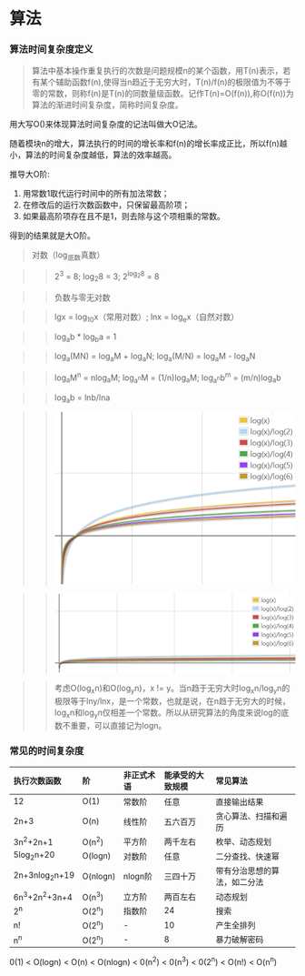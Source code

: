 # 算法

### 算法时间复杂度定义

> 算法中基本操作重复执行的次数是问题规模n的某个函数，用T(n)表示，若有某个辅助函数f(n),使得当n趋近于无穷大时，T(n)/f(n)的极限值为不等于零的常数，则称f(n)是T(n)的同数量级函数。记作T(n)=O(f(n)),称O(f(n))为算法的渐进时间复杂度，简称时间复杂度。

用大写O()来体现算法时间复杂度的记法叫做大O记法。

随着模块n的增大，算法执行的时间的增长率和f(n)的增长率成正比，所以f(n)越小，算法的时间复杂度越低，算法的效率越高。

推导大O阶:
1. 用常数1取代运行时间中的所有加法常数；
2. 在修改后的运行次数函数中，只保留最高阶项；
3. 如果最高阶项存在且不是1，则去除与这个项相乘的常数。

得到的结果就是大O阶。

> 对数（log<sub>底数</sub>真数）

>> 2<sup>3</sup> = 8; log<sub>2</sub>8 = 3; 2<sup>log<sub>2</sub>8</sup> = 8

>> 负数与零无对数

>> lgx = log<sub>10</sub>x（常用对数）; lnx = log<sub>e</sub>x（自然对数）

>> log<sub>a</sub>b * log<sub>b</sub>a = 1

>> log<sub>a</sub>(MN) = log<sub>a</sub>M + log<sub>a</sub>N; log<sub>a</sub>(M/N) = log<sub>a</sub>M - log<sub>a</sub>N

>> log<sub>a</sub>M<sup>n</sup> = nlog<sub>a</sub>M; log<sub>a<sup>n</sup></sub>M = (1/n)log<sub>a</sub>M; log<sub>a<sup>n</sup></sub>b<sup>m</sup> = (m/n)log<sub>a</sub>b

>> log<sub>a</sub>b = lnb/lna

>> ![](../../images/cs_algorithm_log_1.png)

>> ![](../../images/cs_algorithm_log_2.png)

>> 考虑O(log<sub>x</sub>n)和O(log<sub>y</sub>n)，x != y。当n趋于无穷大时log<sub>x</sub>n/log<sub>y</sub>n的极限等于lny/lnx，是一个常数，也就是说，在n趋于无穷大的时候，log<sub>x</sub>n和log<sub>y</sub>n仅相差一个常数。所以从研究算法的角度来说log的底数不重要，可以直接记为logn。



### 常见的时间复杂度

|执行次数函数|阶|非正式术语|能承受的大致规模|常见算法|
|:---|:---|:---|:---|:---|
|12|O(1)|常数阶|任意|直接输出结果|
|2n+3|O(n)|线性阶|五六百万|贪心算法、扫描和遍历|
|3n<sup>2</sup>+2n+1|O(n<sup>2</sup>)|平方阶|两千左右|枚举、动态规划|
|5log<sub>2</sub>n+20|O(logn)|对数阶|任意|二分查找、快速幂|
|2n+3nlog<sub>2</sub>n+19|O(nlogn)|nlogn阶|三四十万|带有分治思想的算法，如二分法|
|6n<sup>3</sup>+2n<sup>2</sup>+3n+4|O(n<sup>3</sup>)|立方阶|两百左右|动态规划|
|2<sup>n</sup>|O(2<sup>n</sup>)|指数阶|24|搜索|
|n!|O(2<sup>n</sup>)|-|10|产生全排列|
|n<sup>n</sup>|O(2<sup>n</sup>)|-|8|暴力破解密码|

0(1) < O(logn) < O(n) < O(nlogn) < 0(n<sup>2</sup>) < 0(n<sup>3</sup>) < 0(2<sup>n</sup>) < O(n!) < O(n<sup>n</sup>)